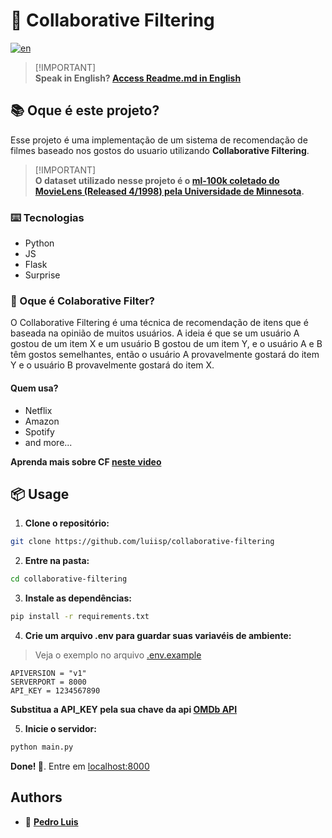 # 🦠 Collaborative Filtering
[![en](https://img.shields.io/badge/lang-en-red.svg)](https://github.com/luiisp/collaborative-filtering/blob/main/readme.en.md)
> [!IMPORTANT]\
> **Speak in English? [Access Readme.md in English](https://github.com/luiisp/collaborative-filtering/blob/main/readme.en.md)**



## 📚 Oque é este projeto?
Esse projeto é uma implementação de um sistema de recomendação de filmes baseado nos gostos do usuario utilizando **Collaborative Filtering**.

> [!IMPORTANT]\
> **O dataset utilizado nesse projeto é o [ml-100k coletado do MovieLens (Released 4/1998) pela Universidade de Minnesota](https://grouplens.org/datasets/movielens/100k/).**



### ⌨️ Tecnologias
- Python
- JS
- Flask
- Surprise


### 🤔 Oque é Colaborative Filter?
O Collaborative Filtering é uma técnica de recomendação de itens que é baseada na opinião de muitos usuários. A ideia é que se um usuário A gostou de um item X e um usuário B gostou de um item Y, e o usuário A e B têm gostos semelhantes, então o usuário A provavelmente gostará do item Y e o usuário B provavelmente gostará do item X.

#### Quem usa?
- Netflix
- Amazon
- Spotify
- and more...

**Aprenda mais sobre CF [neste video](https://www.youtube.com/watch?v=n3RKsY2H-NE)**

## 📦 Usage

1. **Clone o repositório:**
```bash
git clone https://github.com/luiisp/collaborative-filtering
```

2. **Entre na pasta:**
```bash
cd collaborative-filtering
```

3. **Instale as dependências:**
```bash
pip install -r requirements.txt
```

4. **Crie um arquivo .env para guardar suas variavéis de ambiente:**
> Veja o exemplo no arquivo [.env.example](.env.example)
```env
APIVERSION = "v1"
SERVERPORT = 8000
API_KEY = 1234567890
```
**Substitua a API_KEY pela sua chave da api  [OMDb API](https://www.omdbapi.com/)**

5. **Inicie o servidor:**
```bash
python main.py
```

**Done! 🚀**. Entre em   [localhost:8000](http://localhost:8000/)


## Authors
- 🧷 **[Pedro Luis](https://github.com/luiisp/)**